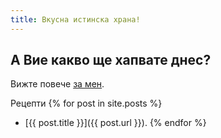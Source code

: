 ```yaml
---
title: Вкусна истинска храна!
---
```

## А Вие какво ще хапвате днес?

Вижте повече [за мен](/about.html).

Рецепти
{% for post in site.posts %}
- [{{ post.title }}]({{ post.url }}).
{% endfor %}
